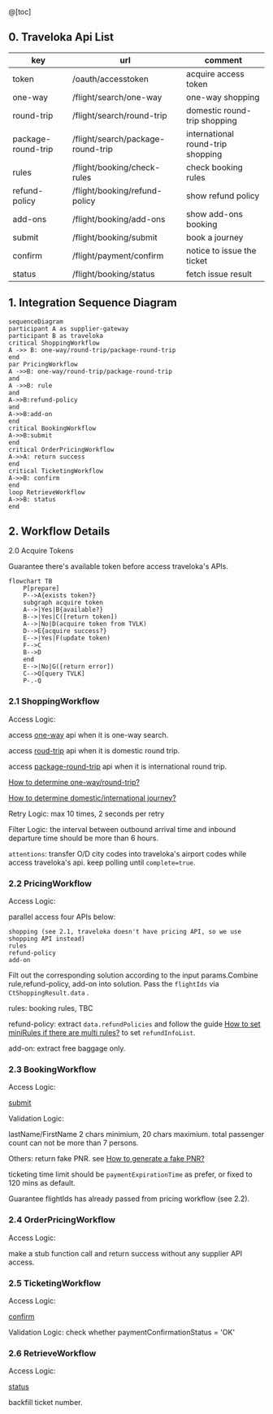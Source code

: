 @[toc]

## 0. Traveloka Api List

|key|url|comment|
|---|---|---|
|<span id='token'>token</span>|/oauth/accesstoken|acquire access token|
|<span id='one-way'>one-way</span>|/flight/search/one-way|one-way shopping|
|<span id='round-trip'>round-trip</span>|/flight/search/round-trip|domestic round-trip shopping|
|<span id='package-round-trip'>package-round-trip</span>|/flight/search/package-round-trip|international round-trip shopping|
|<span id='rules'>rules</span>|/flight/booking/check-rules|check booking rules|
|<span id='refund-policy'>refund-policy</span>|/flight/booking/refund-policy|show refund policy|
|<span id='add-ons'>add-ons</span>|/flight/booking/add-ons|show add-ons booking|
|<span id='submit'>submit<span>|/flight/booking/submit|book a journey|
|<span id='confirm'>confirm<span>|/flight/payment/confirm|notice to issue the ticket|
|<span id='status'>status<span>|/flight/booking/status|fetch issue result|

## 1. Integration Sequence Diagram

```mermaid
sequenceDiagram
participant A as supplier-gateway
participant B as traveloka
critical ShoppingWorkflow
A ->> B: one-way/round-trip/package-round-trip
end
par PricingWorkflow
A ->>B: one-way/round-trip/package-round-trip
and 
A ->>B: rule
and 
A->>B:refund-policy
and
A->>B:add-on
end
critical BookingWorkflow
A->>B:submit
end
critical OrderPricingWorkflow
A->>A: return success
end
critical TicketingWorkflow
A->>B: confirm
end
loop RetrieveWorkflow
A->>B: status
end
```


## 2. Workflow Details

2.0 Acquire Tokens

Guarantee there's available token before access traveloka's APIs.

```mermaid
flowchart TB
    P[prepare]
    P-->A{exists token?}
    subgraph acquire token
    A-->|Yes|B{available?}
    B-->|Yes|C([return token])
    A-->|No|D(acquire token from TVLK)
    D-->E{acquire success?}
    E-->|Yes|F(update token)
    F-->C
    B-->D
    end
    E-->|No|G([return error])
    C-->Q[query TVLK]
    P-.-Q
```


### 2.1 ShoppingWorkflow

Access Logic:

access [one-way](#one-way) api when it is one-way search.

access [roud-trip](#roud-trip) api when it is domestic round trip.

access [package-round-trip](#package-round-trip) api when it is international round trip.

[How to determine one-way/round-trip?]()

[How to determine domestic/international journey?]()

Retry Logic: max 10 times, 2 seconds per retry

Filter Logic:
the interval between outbound arrival time and inbound departure time should be more than 6 hours.

`attentions`: transfer O/D city codes into traveloka's airport codes while access traveloka's api. keep polling until `complete=true`.


### 2.2 PricingWorkflow
Access Logic:

parallel access four APIs below:

    shopping (see 2.1, traveloka doesn't have pricing API, so we use shopping API instead)
    rules
    refund-policy
    add-on

Filt out the corresponding solution according to the input params.Combine rule,refund-policy, add-on into solution. Pass the `flightIds` via `CtShoppingResult.data` .

rules: booking rules, TBC

refund-policy: extract `data.refundPolicies` and follow the guide [How to set miniRules if there are multi rules?]() to set `refundInfoList`.

add-on: extract free baggage only.

### 2.3 BookingWorkflow
Access Logic:

[submit](#submit)

Validation Logic:

lastName/FirstName 2 chars minimium, 20 chars maximium.
total passenger count can not be more than 7 persons.

Others:
return fake PNR. see [How to generate a fake PNR?]()

ticketing time limit should be `paymentExpirationTime` as prefer, or fixed to 120 mins as default.

Guarantee flightIds has already passed from pricing workflow (see 2.2).

### 2.4 OrderPricingWorkflow
Access Logic:

make a stub function call and return success without any supplier API access.

### 2.5 TicketingWorkflow
Access Logic:

[confirm](#confirm)

Validation Logic:
check whether paymentConfirmationStatus = 'OK'


### 2.6 RetrieveWorkflow

Access Logic:

[status](#status)

backfill ticket number.

